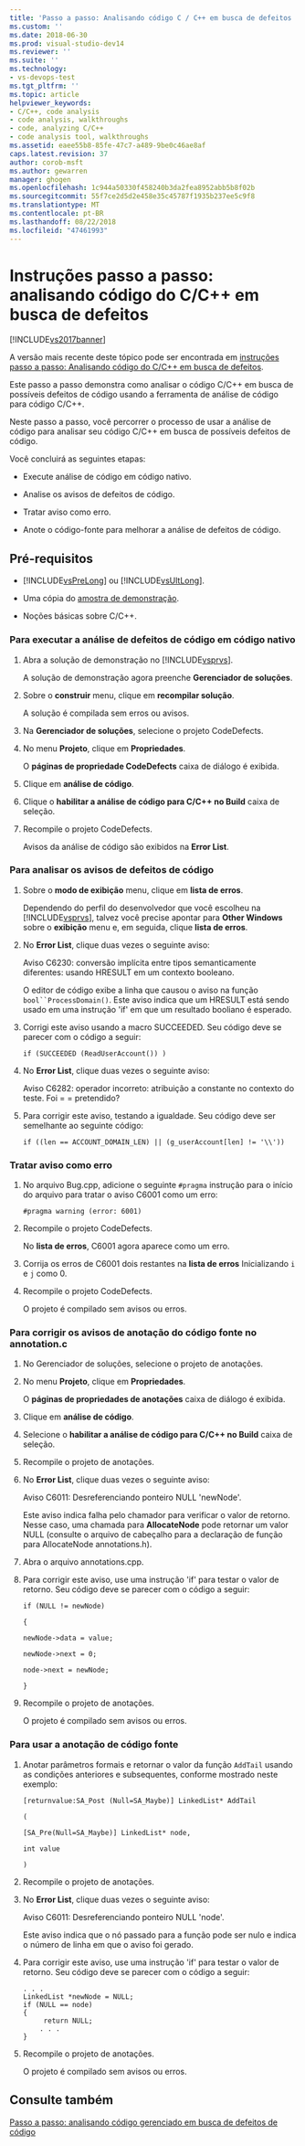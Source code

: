 ```yaml
---
title: 'Passo a passo: Analisando código C / C++ em busca de defeitos | Microsoft Docs'
ms.custom: ''
ms.date: 2018-06-30
ms.prod: visual-studio-dev14
ms.reviewer: ''
ms.suite: ''
ms.technology:
- vs-devops-test
ms.tgt_pltfrm: ''
ms.topic: article
helpviewer_keywords:
- C/C++, code analysis
- code analysis, walkthroughs
- code, analyzing C/C++
- code analysis tool, walkthroughs
ms.assetid: eaee55b8-85fe-47c7-a489-9be0c46ae8af
caps.latest.revision: 37
author: corob-msft
ms.author: gewarren
manager: ghogen
ms.openlocfilehash: 1c944a50330f458240b3da2fea8952abb5b8f02b
ms.sourcegitcommit: 55f7ce2d5d2e458e35c45787f1935b237ee5c9f8
ms.translationtype: MT
ms.contentlocale: pt-BR
ms.lasthandoff: 08/22/2018
ms.locfileid: "47461993"
---
```

# <a name="walkthrough-analyzing-cc-code-for-defects"></a>Instruções passo a passo: analisando código do C/C++ em busca de defeitos
[!INCLUDE[vs2017banner](../includes/vs2017banner.md)]

A versão mais recente deste tópico pode ser encontrada em [instruções passo a passo: Analisando código do C/C++ em busca de defeitos](https://docs.microsoft.com/visualstudio/code-quality/walkthrough-analyzing-c-cpp-code-for-defects).  
  
Este passo a passo demonstra como analisar o código C/C++ em busca de possíveis defeitos de código usando a ferramenta de análise de código para código C/C++.  
  
 Neste passo a passo, você percorrer o processo de usar a análise de código para analisar seu código C/C++ em busca de possíveis defeitos de código.  
  
 Você concluirá as seguintes etapas:  
  
-   Execute análise de código em código nativo.  
  
-   Analise os avisos de defeitos de código.  
  
-   Tratar aviso como erro.  
  
-   Anote o código-fonte para melhorar a análise de defeitos de código.  
  
## <a name="prerequisites"></a>Pré-requisitos  
  
-   [!INCLUDE[vsPreLong](../includes/vsprelong-md.md)] ou [!INCLUDE[vsUltLong](../includes/vsultlong-md.md)].  
  
-   Uma cópia do [amostra de demonstração](../code-quality/demo-sample.md).  
  
-   Noções básicas sobre C/C++.  
  
### <a name="to-run-code-defect-analysis-on-native-code"></a>Para executar a análise de defeitos de código em código nativo  
  
1.  Abra a solução de demonstração no [!INCLUDE[vsprvs](../includes/vsprvs-md.md)].  
  
     A solução de demonstração agora preenche **Gerenciador de soluções**.  
  
2.  Sobre o **construir** menu, clique em **recompilar solução**.  
  
     A solução é compilada sem erros ou avisos.  
  
3.  Na **Gerenciador de soluções**, selecione o projeto CodeDefects.  
  
4.  No menu **Projeto**, clique em **Propriedades**.  
  
     O **páginas de propriedade CodeDefects** caixa de diálogo é exibida.  
  
5.  Clique em **análise de código**.  
  
6.  Clique o **habilitar a análise de código para C/C++ no Build** caixa de seleção.  
  
7.  Recompile o projeto CodeDefects.  
  
     Avisos da análise de código são exibidos na **Error List**.  
  
### <a name="to-analyze-code-defect-warnings"></a>Para analisar os avisos de defeitos de código  
  
1.  Sobre o **modo de exibição** menu, clique em **lista de erros**.  
  
     Dependendo do perfil do desenvolvedor que você escolheu na [!INCLUDE[vsprvs](../includes/vsprvs-md.md)], talvez você precise apontar para **Other Windows** sobre o **exibição** menu e, em seguida, clique **lista de erros**.  
  
2.  No **Error List**, clique duas vezes o seguinte aviso:  
  
     Aviso C6230: conversão implícita entre tipos semanticamente diferentes: usando HRESULT em um contexto booleano.  
  
     O editor de código exibe a linha que causou o aviso na função `bool``ProcessDomain()`. Este aviso indica que um HRESULT está sendo usado em uma instrução 'if' em que um resultado booliano é esperado.  
  
3.  Corrigi este aviso usando a macro SUCCEEDED. Seu código deve se parecer com o código a seguir:  
  
    ```  
    if (SUCCEEDED (ReadUserAccount()) )  
    ```  
  
4.  No **Error List**, clique duas vezes o seguinte aviso:  
  
     Aviso C6282: operador incorreto: atribuição a constante no contexto do teste. Foi = = pretendido?  
  
5.  Para corrigir este aviso, testando a igualdade. Seu código deve ser semelhante ao seguinte código:  
  
    ```  
    if ((len == ACCOUNT_DOMAIN_LEN) || (g_userAccount[len] != '\\'))  
    ```  
  
### <a name="to-treat-warning-as-an-error"></a>Tratar aviso como erro  
  
1.  No arquivo Bug.cpp, adicione o seguinte `#pragma` instrução para o início do arquivo para tratar o aviso C6001 como um erro:  
  
    ```  
    #pragma warning (error: 6001)  
    ```  
  
2.  Recompile o projeto CodeDefects.  
  
     No **lista de erros**, C6001 agora aparece como um erro.  
  
3.  Corrija os erros de C6001 dois restantes na **lista de erros** Inicializando `i` e `j` como 0.  
  
4.  Recompile o projeto CodeDefects.  
  
     O projeto é compilado sem avisos ou erros.  
  
### <a name="to-correct-the-source-code-annotation-warnings-in-annotationc"></a>Para corrigir os avisos de anotação do código fonte no annotation.c  
  
1.  No Gerenciador de soluções, selecione o projeto de anotações.  
  
2.  No menu **Projeto**, clique em **Propriedades**.  
  
     O **páginas de propriedades de anotações** caixa de diálogo é exibida.  
  
3.  Clique em **análise de código**.  
  
4.  Selecione o **habilitar a análise de código para C/C++ no Build** caixa de seleção.  
  
5.  Recompile o projeto de anotações.  
  
6.  No **Error List**, clique duas vezes o seguinte aviso:  
  
     Aviso C6011: Desreferenciando ponteiro NULL 'newNode'.  
  
     Este aviso indica falha pelo chamador para verificar o valor de retorno. Nesse caso, uma chamada para **AllocateNode** pode retornar um valor NULL (consulte o arquivo de cabeçalho para a declaração de função para AllocateNode annotations.h).  
  
7.  Abra o arquivo annotations.cpp.  
  
8.  Para corrigir este aviso, use uma instrução 'if' para testar o valor de retorno. Seu código deve se parecer com o código a seguir:  
  
     `if (NULL != newNode)`  
  
     `{`  
  
     `newNode->data = value;`  
  
     `newNode->next = 0;`  
  
     `node->next = newNode;`  
  
     `}`  
  
9. Recompile o projeto de anotações.  
  
     O projeto é compilado sem avisos ou erros.  
  
### <a name="to-use-source-code-annotation"></a>Para usar a anotação de código fonte  
  
1.  Anotar parâmetros formais e retornar o valor da função `AddTail` usando as condições anteriores e subsequentes, conforme mostrado neste exemplo:  
  
     `[returnvalue:SA_Post (Null=SA_Maybe)] LinkedList* AddTail`  
  
     `(`  
  
     `[SA_Pre(Null=SA_Maybe)] LinkedList* node,`  
  
     `int value`  
  
     `)`  
  
2.  Recompile o projeto de anotações.  
  
3.  No **Error List**, clique duas vezes o seguinte aviso:  
  
     Aviso C6011: Desreferenciando ponteiro NULL 'node'.  
  
     Este aviso indica que o nó passado para a função pode ser nulo e indica o número de linha em que o aviso foi gerado.  
  
4.  Para corrigir este aviso, use uma instrução 'if' para testar o valor de retorno. Seu código deve se parecer com o código a seguir:  
  
    ```  
    . . .  
    LinkedList *newNode = NULL;   
    if (NULL == node)  
    {  
         return NULL;  
        . . .  
    }  
    ```  
  
5.  Recompile o projeto de anotações.  
  
     O projeto é compilado sem avisos ou erros.  
  
## <a name="see-also"></a>Consulte também  
 [Passo a passo: analisando código gerenciado em busca de defeitos de código](../code-quality/walkthrough-analyzing-managed-code-for-code-defects.md)




